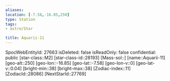 ```yaml
---
aliases: 
location: [-7.58,-16.85,250]
type: Station
tags:
- astro/Star

title: Aquarii-11
---
```

SpocWebEntityId: 27663
isDeleted: false
isReadOnly: false
confidential: public
[star-class::M2]
[star-class-id::28193]
[Mass-sol::]
[name::Aquarii-11]
[geo-alt::250]
[geo-lon::-16.85]
[geo-lat::-7.58]
[geo-lon-v::0]
[geo-lat-v::0.04]
[bright-min::38]
[bright-max::38]
[Zodiac-index::11]
[ZodiacId::28086]
[NextStarId::27769]



